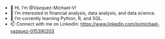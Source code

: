 - 👋 Hi, I’m @Vazquez-Michael-V!
- 👀 I’m interested in financial analysis, data analysis, and data science.
- 🌱 I’m currently learning Python, R, and SQL.
- 📫 Connect with me on LinkedIn: https://www.linkedin.com/in/michael-vazquez-015390203 


